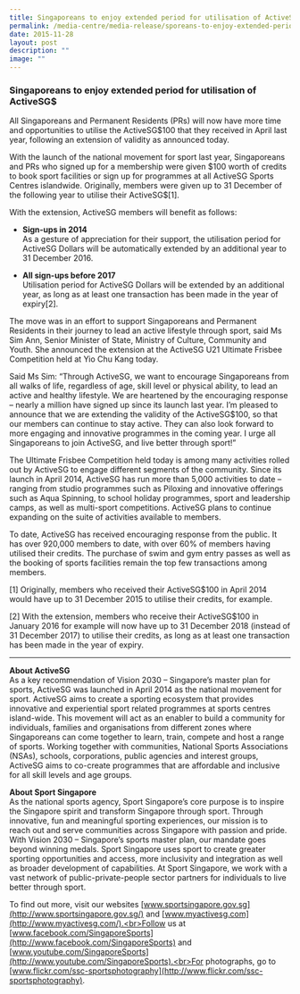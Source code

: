 ```yaml
---
title: Singaporeans to enjoy extended period for utilisation of ActiveSG$
permalink: /media-centre/media-release/sporeans-to-enjoy-extended-period-for-utilisation-of-activesg-dollars/
date: 2015-11-28
layout: post
description: ""
image: ""
---
```

### **Singaporeans to enjoy extended period for utilisation of ActiveSG$**

All Singaporeans and Permanent Residents (PRs) will now have more time and opportunities to utilise the ActiveSG$100 that they received in April last year, following an extension of validity as announced today.

With the launch of the national movement for sport last year, Singaporeans and PRs who signed up for a membership were given \$100 worth of credits to book sport facilities or sign up for programmes at all ActiveSG Sports Centres islandwide. Originally, members were given up to 31 December of the following year to utilise their ActiveSG$\[1].

With the extension, ActiveSG members will benefit as follows:

* **Sign-ups in 2014**<br>
As a gesture of appreciation for their support, the utilisation period for ActiveSG Dollars will be automatically extended by an additional year to 31 December 2016.

* **All sign-ups before 2017**<br>
Utilisation period for ActiveSG Dollars will be extended by an additional year, as long as at least one transaction has been made in the year of expiry[2].

The move was in an effort to support Singaporeans and Permanent Residents in their journey to lead an active lifestyle through sport, said Ms Sim Ann, Senior Minister of State, Ministry of Culture, Community and Youth. She announced the extension at the ActiveSG U21 Ultimate Frisbee Competition held at Yio Chu Kang today.

Said Ms Sim: “Through ActiveSG, we want to encourage Singaporeans from all walks of life, regardless of age, skill level or physical ability, to lead an active and healthy lifestyle. We are heartened by the encouraging response – nearly a million have signed up since its launch last year. I’m pleased to announce that we are extending the validity of the ActiveSG$100, so that our members can continue to stay active. They can also look forward to more engaging and innovative programmes in the coming year. I urge all Singaporeans to join ActiveSG, and live better through sport!”

The Ultimate Frisbee Competition held today is among many activities rolled out by ActiveSG to engage different segments of the community. Since its launch in April 2014, ActiveSG has run more than 5,000 activities to date – ranging from studio programmes such as Piloxing and innovative offerings such as Aqua Spinning, to school holiday programmes, sport and leadership camps, as well as multi-sport competitions. ActiveSG plans to continue expanding on the suite of activities available to members.

To date, ActiveSG has received encouraging response from the public. It has over 920,000 members to date, with over 60% of members having utilised their credits. The purchase of swim and gym entry passes as well as the booking of sports facilities remain the top few transactions among members.

\[1] Originally, members who received their ActiveSG$100 in April 2014 would have up to 31 December 2015 to utilise their credits, for example. 

\[2] With the extension, members who receive their ActiveSG$100 in January 2016 for example will now have up to 31 December 2018 (instead of 31 December 2017) to utilise their credits, as long as at least one transaction has been made in the year of expiry. 

---

**About ActiveSG**<br>
As a key recommendation of Vision 2030 – Singapore’s master plan for sports, ActiveSG was launched in April 2014 as the national movement for sport. ActiveSG aims to create a sporting ecosystem that provides innovative and experiential sport related programmes at sports centres island-wide. This movement will act as an enabler to build a community for individuals, families and organisations from different zones where Singaporeans can come together to learn, train, compete and host a range of sports. Working together with communities, National Sports Associations (NSAs), schools, corporations, public agencies and interest groups, ActiveSG aims to co-create programmes that are affordable and inclusive for all skill levels and age groups.

**About Sport Singapore**<br>
As the national sports agency, Sport Singapore’s core purpose is to inspire the Singapore spirit and transform Singapore through sport. Through innovative, fun and meaningful sporting experiences, our mission is to reach out and serve communities across Singapore with passion and pride. With Vision 2030 – Singapore’s sports master plan, our mandate goes beyond winning medals. Sport Singapore uses sport to create greater sporting opportunities and access, more inclusivity and integration as well as broader development of capabilities. At Sport Singapore, we work with a vast network of public-private-people sector partners for individuals to live better through sport.

To find out more, visit our websites [www.sportsingapore.gov.sg](http://www.sportsingapore.gov.sg/) and [www.myactivesg.com](http://www.myactivesg.com/).<br>Follow us at [www.facebook.com/SingaporeSports](http://www.facebook.com/SingaporeSports) and [www.youtube.com/SingaporeSports](http://www.youtube.com/SingaporeSports).<br>For photographs, go to [www.flickr.com/ssc-sportsphotography](http://www.flickr.com/ssc-sportsphotography).